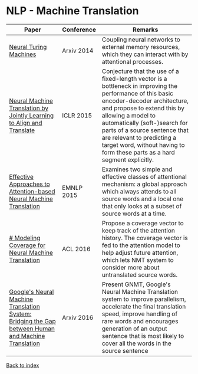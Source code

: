 # NLP - Machine Translation
|Paper|Conference|Remarks
|--|--|--|
|[Neural Turing Machines](https://arxiv.org/pdf/1410.5401)|Arxiv 2014|Coupling neural networks to external memory resources, which they can interact with by attentional processes.|
|[Neural Machine Translation by Jointly Learning to Align and Translate](https://arxiv.org/pdf/1409.0473)|ICLR 2015|Conjecture that the use of a fixed-length vector is a bottleneck in improving the performance of this basic encoder-decoder architecture, and propose to extend this by allowing a model to automatically (soft-)search for parts of a source sentence that are relevant to predicting a target word, without having to form these parts as a hard segment explicitly.|
|[Effective Approaches to Attention-based Neural Machine Translation](https://arxiv.org/pdf/1508.04025)|EMNLP 2015|Examines two simple and effective classes of attentional mechanism: a global approach which always attends to all source words and a local one that only looks at a subset of source words at a time.|
|[# Modeling Coverage for Neural Machine Translation](https://arxiv.org/pdf/1601.04811)|ACL 2016|Propose a coverage vector to keep track of the attention history. The coverage vector is fed to the attention model to help adjust future attention, which lets NMT system to consider more about untranslated source words.|
|[Google's Neural Machine Translation System: Bridging the Gap between Human and Machine Translation](https://arxiv.org/pdf/1609.08144)|Arxiv 2016|Present GNMT, Google's Neural Machine Translation system to improve parallelism, accelerate the final translation speed, improve handling of rare words and encourages generation of an output sentence that is most likely to cover all the words in the source sentence|


[Back to index](../README.md)

<!--stackedit_data:
eyJoaXN0b3J5IjpbOTY0OTkxNzIzLDIxMjQ1MDgwOTksLTExNz
gxMzU2MTIsNzc1OTM0NTgxXX0=
-->